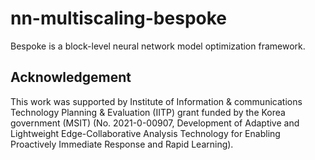 # nn-multiscaling-bespoke
Bespoke is a block-level neural network model optimization framework.


## Acknowledgement

This work was supported by Institute of Information & communications Technology Planning & Evaluation (IITP) grant funded by the Korea government (MSIT) (No. 2021-0-00907, Development of Adaptive and Lightweight Edge-Collaborative Analysis Technology for Enabling Proactively Immediate Response and Rapid Learning).
